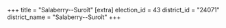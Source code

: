 +++
title = "Salaberry--Suroît"
[extra]
election_id = 43
district_id = "24071"
district_name = "Salaberry--Suroît"
+++
